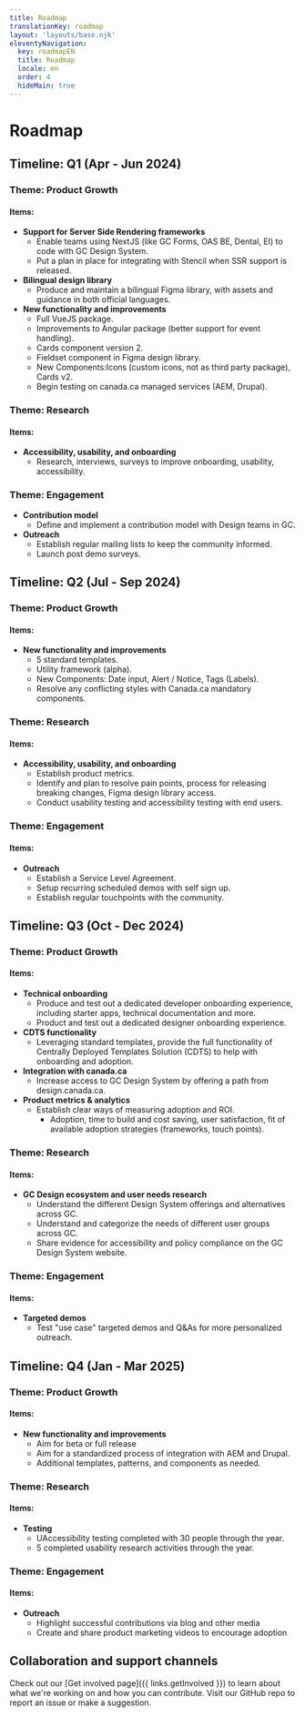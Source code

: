 ```yaml
---
title: Roadmap
translationKey: roadmap
layout: 'layouts/base.njk'
eleventyNavigation:
  key: roadmapEN
  title: Roadmap
  locale: en
  order: 4
  hideMain: true
---
```


# Roadmap
## Timeline: Q1 (Apr - Jun 2024) 

### Theme: Product Growth

#### Items:
- **Support for Server Side Rendering frameworks**
  - Enable teams using NextJS (like GC Forms, OAS BE, Dental, EI) to code with GC Design System.
  - Put a plan in place for integrating with Stencil when SSR support is released.
- **Bilingual design library**
  - Produce and maintain a bilingual Figma library, with assets and guidance in both official languages.
- **New functionality and improvements**
  - Full VueJS package.
  - Improvements to Angular package (better support for event handling).
  - Cards component version 2.
  - Fieldset component in Figma design library.
  - New Components:Icons (custom icons, not as third party package), Cards v2.
  - Begin testing on canada.ca managed services (AEM, Drupal).

### Theme: Research
#### Items:
- **Accessibility, usability, and onboarding**
  - Research, interviews, surveys to improve onboarding, usability, accessibility.

### Theme: Engagement
- **Contribution model**
  - Define and implement a contribution model with Design teams in GC.
- **Outreach**
  - Establish regular mailing lists to keep the community informed.
  - Launch post demo surveys.

## Timeline: Q2 (Jul - Sep 2024) 

### Theme: Product Growth

#### Items:
- **New functionality and improvements**
  - 5 standard templates.
  - Utility framework (alpha).
  - New Components: Date input, Alert / Notice, Tags (Labels).
  - Resolve any conflicting styles with Canada.ca mandatory components.

### Theme: Research
#### Items:
- **Accessibility, usability, and onboarding**
  - Establish product metrics.
  - Identify and plan to resolve pain points, process for releasing breaking changes, Figma design library access.
  - Conduct usability testing and accessibility testing with end users.

### Theme: Engagement
#### Items:
- **Outreach**
  - Establish a Service Level Agreement.
  - Setup recurring scheduled demos with self sign up.
  - Establish regular touchpoints with the community.

## Timeline: Q3 (Oct - Dec 2024) 

### Theme: Product Growth
#### Items:
- **Technical onboarding**
  - Produce and test out a dedicated developer onboarding experience, including starter apps, technical documentation and more.
  - Product and test out a dedicated designer onboarding experience.
- **CDTS functionality**
  - Leveraging standard templates, provide the full functionality of Centrally Deployed Templates Solution (CDTS) to help with onboarding and adoption.
- **Integration with canada.ca**
  - Increase access to GC Design System by offering a path from design.canada.ca.
- **Product metrics & analytics**
  - Establish clear ways of measuring adoption and ROI.
    - Adoption, time to build and cost saving, user satisfaction, fit of available adoption strategies (frameworks, touch points).

### Theme: Research
#### Items:
- **GC Design ecosystem and user needs research**
  - Understand the different Design System offerings and alternatives across GC.
  - Understand and categorize the needs of different user groups across GC.
  - Share evidence for accessibility and policy compliance on the GC Design System website.

### Theme: Engagement
#### Items:
- **Targeted demos**
  - Test "use case" targeted demos and Q&As for more personalized outreach.

## Timeline: Q4 (Jan - Mar 2025) 

### Theme: Product Growth
#### Items:
- **New functionality and improvements**
  - Aim for beta or full release
  - Aim for a standardized process of integration with AEM and Drupal.
  - Additional templates, patterns, and components as needed.

### Theme: Research
#### Items:
- **Testing**
  - UAccessibility testing completed with 30 people through the year.
  - 5 completed usability research activities through the year.

### Theme: Engagement
#### Items:
- **Outreach**
  - Highlight successful contributions via blog and other media
  - Create and share product marketing videos to encourage adoption

## Collaboration and support channels

Check out our [Get involved page]({{ links.getInvolved }}) to learn about what we're working on and how you can contribute.
Visit our <gcds-link external href="{{ links.githubCompsIssues }}">GitHub repo</gcds-link> to report an issue or make a suggestion.
